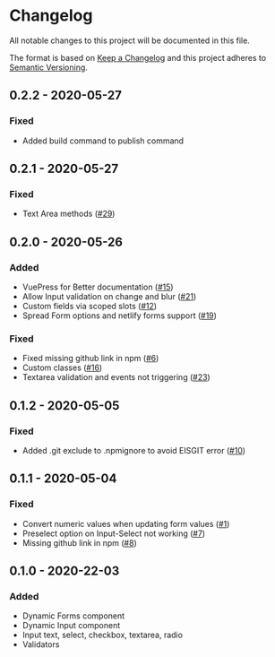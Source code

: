 # Changelog

All notable changes to this project will be documented in this file.

The format is based on [Keep a Changelog](http://keepachangelog.com/en/1.0.0/)
and this project adheres to [Semantic Versioning](http://semver.org/spec/v2.0.0.html).

## 0.2.2 - 2020-05-27

### Fixed

- Added build command to publish command

## 0.2.1 - 2020-05-27

### Fixed

- Text Area methods ([#29](https://github.com/alvarosaburido/vue-dynamic-forms/issues/29))

## 0.2.0 - 2020-05-26

### Added

- VuePress for Better documentation ([#15](https://github.com/alvarosaburido/vue-dynamic-forms/issues/15))
- Allow Input validation on change and blur ([#21](https://github.com/alvarosaburido/vue-dynamic-forms/issues/21))
- Custom fields via scoped slots ([#12](https://github.com/alvarosaburido/vue-dynamic-forms/issues/12))
- Spread Form options and netlify forms support ([#19](https://github.com/alvarosaburido/vue-dynamic-forms/issues/19))

### Fixed

- Fixed missing github link in npm ([#6](https://github.com/alvarosaburido/vue-dynamic-forms/issues/6))
- Custom classes ([#16](https://github.com/alvarosaburido/vue-dynamic-forms/issues/16))
- Textarea validation and events not triggering ([#23](https://github.com/alvarosaburido/vue-dynamic-forms/issues/23))

## 0.1.2 - 2020-05-05

### Fixed

- Added .git exclude to .npmignore to avoid EISGIT error ([#10](https://github.com/alvarosaburido/vue-dynamic-forms/issues/10))

## 0.1.1 - 2020-05-04

### Fixed

- Convert numeric values when updating form values ([#1](https://github.com/alvarosaburido/vue-dynamic-forms/issues/1))
- Preselect option on Input-Select not working ([#7](https://github.com/alvarosaburido/vue-dynamic-forms/issues/7))
- Missing github link in npm ([#8](https://github.com/alvarosaburido/vue-dynamic-forms/issues/6))

## 0.1.0 - 2020-22-03

### Added

- Dynamic Forms component
- Dynamic Input component
- Input text, select, checkbox, textarea, radio
- Validators
